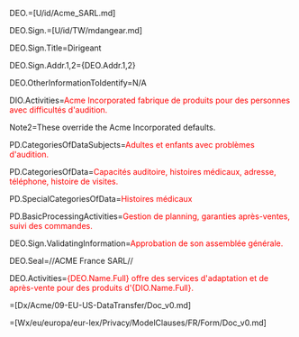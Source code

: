 DEO.=[U/id/Acme_SARL.md]

DEO.Sign.=[U/id/TW/mdangear.md]

DEO.Sign.Title=Dirigeant

DEO.Sign.Addr.1,2={DEO.Addr.1,2}

DEO.OtherInformationToIdentify=N/A

DIO.Activities=<font color="red">Acme Incorporated fabrique de produits pour des personnes avec difficultés d'audition.</font>

Note2=These override the Acme Incorporated defaults. 

PD.CategoriesOfDataSubjects=<font color="red">Adultes et enfants avec problèmes d'audition.</font>

PD.CategoriesOfData=<font color="red">Capacités auditoire, histoires médicaux, adresse, téléphone, histoire de visites.</font>

PD.SpecialCategoriesOfData=<font color="red">Histoires médicaux</font>

PD.BasicProcessingActivities=<font color="red">Gestion de planning, garanties après-ventes, suivi des commandes.</font>

DEO.Sign.ValidatingInformation=<font color="red">Approbation de son assemblée générale.</font>

DEO.Seal=//ACME France SARL//

DEO.Activities=<font color="red">{DEO.Name.Full} offre des services d'adaptation et de après-vente pour des produits d'{DIO.Name.Full}.</font>

=[Dx/Acme/09-EU-US-DataTransfer/Doc_v0.md]

=[Wx/eu/europa/eur-lex/Privacy/ModelClauses/FR/Form/Doc_v0.md]